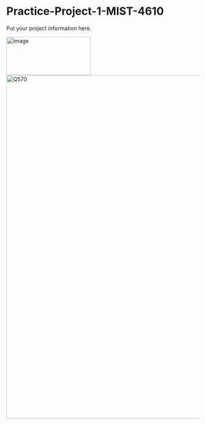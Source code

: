 # Practice-Project-1-MIST-4610

Put your project information here.

<img width="220" height="100" alt="image" src="https://github.com/user-attachments/assets/925a9dc7-8103-4ccf-8e28-01358000379f" />
<img width="1233" height="897" alt="Q570" src="https://github.com/user-attachments/assets/b8153e5b-29a0-4136-9ffe-09e4e76d0fe4" />
